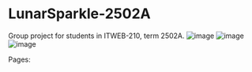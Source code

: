 # LunarSparkle-2502A
Group project for students in ITWEB-210, term 2502A.
![image](https://github.com/PatrickFrankAIU/GradeManagerProject/assets/134087916/b5d814bf-e38f-456f-8f9c-cb5a98fb52fa)
![image](https://github.com/PatrickFrankAIU/LunarSpikeJewelry/assets/134087916/c4a56c14-c370-4d26-8adc-062eaefdc058)
![image](https://github.com/PatrickFrankAIU/LunarSparkleJewelry/assets/134087916/271b5d63-d10c-4dfa-bf5b-5afa011765c6)

Pages:
